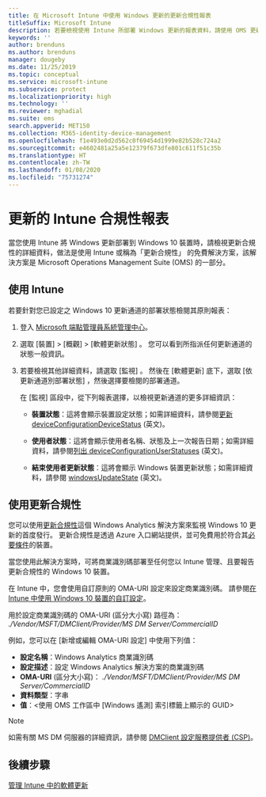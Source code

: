 ```yaml
---
title: 在 Microsoft Intune 中使用 Windows 更新的更新合規性報表
titleSuffix: Microsoft Intune
description: 若要檢視使用 Intune 所部署 Windows 更新的報表資料，請使用 OMS 更新合規性。
keywords: ''
author: brenduns
ms.author: brenduns
manager: dougeby
ms.date: 11/25/2019
ms.topic: conceptual
ms.service: microsoft-intune
ms.subservice: protect
ms.localizationpriority: high
ms.technology: ''
ms.reviewer: mghadial
ms.suite: ems
search.appverid: MET150
ms.collection: M365-identity-device-management
ms.openlocfilehash: f1e493e0d2d562c0f69454d1999e82b528c724a2
ms.sourcegitcommit: e4602481a25a5e12379f673dfe801c611f51c35b
ms.translationtype: HT
ms.contentlocale: zh-TW
ms.lasthandoff: 01/08/2020
ms.locfileid: "75731274"
---
```

# <a name="intune-compliance-reports-for-updates"></a>更新的 Intune 合規性報表

當您使用 Intune 將 Windows 更新部署到 Windows 10 裝置時，請檢視更新合規性的詳細資料，做法是使用 Intune 或稱為「更新合規性」  的免費解決方案，該解決方案是 Microsoft Operations Management Suite (OMS) 的一部分。

## <a name="use-intune"></a>使用 Intune

若要針對您已設定之 Windows 10 更新通道的部署狀態檢閱其原則報表：

1. 登入 [Microsoft 端點管理員系統管理中心](https://go.microsoft.com/fwlink/?linkid=2109431)。

2. 選取 [裝置]   > [概觀]   > [軟體更新狀態]  。 您可以看到所指派任何更新通道的狀態一般資訊。

3. 若要檢視其他詳細資料，請選取 [監視]  。 然後在 [軟體更新]  底下，選取 [依更新通道別部署狀態]  ，然後選擇要檢閱的部署通道。

   在 [監視]  區段中，從下列報表選擇，以檢視更新通道的更多詳細資訊：

   - **裝置狀態**：這將會顯示裝置設定狀態；如需詳細資料，請參閱[更新 deviceConfigurationDeviceStatus]( https://docs.microsoft.com/graph/api/intune-deviceconfig-deviceconfigurationdevicestatus-update?view=graph-rest-1.0) \(英文\)。

   - **使用者狀態**：這將會顯示使用者名稱、狀態及上一次報告日期；如需詳細資料，請參閱[列出 deviceConfigurationUserStatuses](https://docs.microsoft.com/graph/api/intune-deviceconfig-deviceconfigurationuserstatus-list?view=graph-rest-1.0) \(英文\)。

   - **結束使用者更新狀態**：這將會顯示 Windows 裝置更新狀態；如需詳細資料，請參閱 [windowsUpdateState](https://docs.microsoft.com/graph/api/resources/intune-shared-windowsupdatestate?view=graph-rest-beta) \(英文\)。

## <a name="use-update-compliance"></a>使用更新合規性

您可以使用[更新合規性](https://technet.microsoft.com/itpro/windows/manage/update-compliance-monitor)這個 Windows Analytics 解決方案來監視 Windows 10 更新的首度發行。 更新合規性是透過 Azure 入口網站提供，並可免費用於符合其[必要條件](https://docs.microsoft.com/windows/deployment/update/update-compliance-get-started#update-compliance-prerequisites)的裝置。  

當您使用此解決方案時，可將商業識別碼部署至任何您以 Intune 管理、且要報告更新合規性的 Windows 10 裝置。  

在 Intune 中，您會使用自訂原則的 OMA-URI 設定來設定商業識別碼。 請參閱[在 Intune 中使用 Windows 10 裝置的自訂設定](../configuration/custom-settings-windows-10.md)。

用於設定商業識別碼的 OMA-URI (區分大小寫) 路徑為： *./Vendor/MSFT/DMClient/Provider/MS DM Server/CommercialID*  

例如，您可以在 [新增或編輯 OMA-URI 設定]  中使用下列值：

- **設定名稱**：Windows Analytics 商業識別碼
- **設定描述**：設定 Windows Analytics 解決方案的商業識別碼
- **OMA-URI** (區分大小寫)： *./Vendor/MSFT/DMClient/Provider/MS DM Server/CommercialID*
- **資料類型**：字串
- **值**：\<使用 OMS 工作區中 [Windows 遙測] 索引標籤上顯示的 GUID>

> [!NOTE]
> 如需有關 MS DM 伺服器的詳細資訊，請參閱 [DMClient 設定服務提供者 (CSP)]( https://docs.microsoft.com/windows/client-management/mdm/dmclient-csp)。

## <a name="next-steps"></a>後續步驟

[管理 Intune 中的軟體更新](windows-update-for-business-configure.md)
